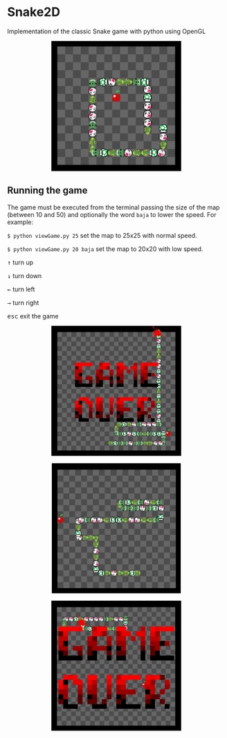 # Snake2D
Implementation of the classic Snake game with python using OpenGL


<p align="center">
  <img src="https://github.com/MarioA-PM/Snake2D/blob/main/resources/gameIm/g2.jpg" height="300"/>
</p>

## Running the game

The game must be executed from the terminal passing the size of the map (between 10 and 50) and optionally the word `baja` to lower the speed. For example:

``$ python viewGame.py 25`` set the map to 25x25 with normal speed.

``$ python viewGame.py 20 baja`` set the map to 20x20 with low speed.

<kbd class="text-bold hx_text-body">↑</kbd> turn up

<kbd class="text-bold hx_text-body">↓</kbd> turn down

<kbd class="text-bold hx_text-body">←</kbd> turn left

<kbd class="text-bold hx_text-body">→</kbd> turn right

<kbd class="text-bold hx_text-body">esc</kbd> exit the game

<p align="center">
  <img src="https://github.com/MarioA-PM/Snake2D/blob/main/resources/gameIm/g3.jpg" height="300"/>
</p>

<p align="center">
  <img src="https://github.com/MarioA-PM/Snake2D/blob/main/resources/gameIm/g1.jpg" height="300"/>
</p>

<p align="center">
  <img src="https://github.com/MarioA-PM/Snake2D/blob/main/resources/gameIm/g4.jpg" height="300"/>
</p>

